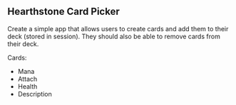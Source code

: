 ## Hearthstone Card Picker

Create a simple app that allows users to create cards and add them to their deck (stored in session). They should also be able to remove cards from their deck.


Cards:
- Mana
- Attach
- Health
- Description
